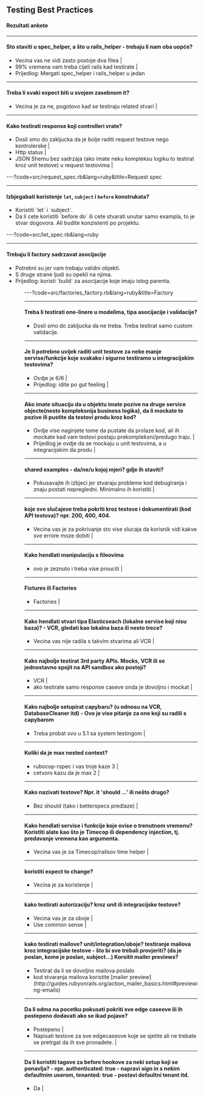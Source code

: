 ## Testing Best Practices

#### Rezultati ankete

---

#### Sto staviti u spec_helper, a što u rails_helper - trebaju li nam oba uopće?

- Vecina vas ne vidi zasto postoje dva filea |
- 99% vremena vam treba cijeli rails kad testirate |
- Prijedlog: Mergati spec_helper i rails_helper u jedan

---

#### Treba li svaki expect biti u svojem zasebnom it?

- Vecina je za ne, pogotovo kad se testiraju related stvari |

---

#### Kako testirati response koji controlleri vrate?

- Dosli smo do zakljucka da je bolje raditi request testove nego kontrolerske |
- Http status |
- JSON Shemu bez sadrzaja (ako imate neku kompleksu logiku to testirat kroz unit testove) u request testovima |

---?code=src/request_spec.rb&lang=ruby&title=Request spec

---

#### Izbjegabati koristenje `let`, `subject` i `before` konstrukata?

<ul>
  <li class="fragment"> Koristiti `let` i `subject`. </li>
  <li class="fragment"> Da li cete koristiti `before do` ili cete stvarati unutar samo exampla, to je stvar dogovora. Ali budite konzistenti po projektu. </li>
</ul>

---?code=src/let_spec.rb&lang=ruby

---

#### Trebaju li factory sadrzavat asocijacije

<ul>
<li class="fragment"> Potrebni su jer vam trebaju validni objekti. </li>
<li class="fragment"> S druge strane ljudi su opekli na njima. </li>
<li class="fragment"> Prijedlog: koristi `build` za asocijacije koje imaju istog parenta. </li>
<ul>

---?code=src/factories_factory.rb&lang=ruby&title=Factory

---

#### Treba li testirati one-linere u modelima, tipa asocijacije i validacije?

- Dosli smo do zakljucka da ne treba. Treba testirat samo custom validacije.

---

#### Je li potrebno uvijek raditi unit testove za neke manje servise/funkcije koje svakako i sigurno testiramo u integracijskim testovima?

- Ovdje je 6/6 |
- Prijedlog: idite po gut feeling |

---

#### Ako imate situaciju da u objektu imate pozive na druge service objecte(nesto kompleksnija business logika), da li mockate te pozive ili pustite da testovi produ kroz kod?

- Ovdje vise naginjete tome da pustate da prolaze kod, ali ih mockate kad vam testovi postaju prekompleksni/predugo traju. |
- Prijedlog je ovdje da se mockaju u unit testovima, a u integracijskim da produ |

---

#### shared examples - da/ne/u kojoj mjeri? gdje ih staviti?

- Pokusavajte ih izbjeci jer stvaraju probleme kod debugiranja i znaju postati nepregledni. Minimalno ih koristiti |

---

#### koje sve slučajeve treba pokriti kroz testove i dokumentirati (kod API testova)? npr. 200, 400, 404.

- Vecina vas je za pokrivanje sto vise slucaja da korisnik vidi kakve sve errore moze dobiti |

---

#### Kako hendlati manipulaciju s fileovima

- ovo je zeznuto i treba vise prouciti |

---

#### Fixtures ili Factories

- Factories |

---

#### Kako hendlati stvari tipa Elasticseach (lokalne servise koji nisu baza)? - VCR, gledati kao lokalna baza ili nesto trece?

- Vecina vas nije radila s takvim stvarima ali VCR |

---

#### Kako najbolje testirat 3rd party APIs. Mocks, VCR ili se jednostavno spojit na API sandbox ako postoji?

- VCR |
- ako testirate samo response caseve onda je dovoljno i mockat |

---

#### Kako najbolje setupirat capybaru? (u odnosu na VCR, DatabaseCleaner itd) - Ovo je vise pitanje za one koji su radili s capybarom

- Treba probat ovo u 5.1 sa system testingom |

---

#### Koliki da je max nested context?

- rubocop-rspec i vas troje kaze 3 |
- cetvoro kazu da je max 2 |

---

#### Kako nazivati testove? Npr. it 'should ...' ili nešto drugo?

- Bez should (tako i betterspecs predlaze) |

---

#### Kako hendlati servise i funkcije koje ovise o trenutnom vremenu? Koristiti alate kao što je Timecop ili dependency injection, tj. predavanje vremena kao argumenta.

- Vecina vas je za Timecop/railsov time helper |

---

#### koristiti expect to change?

- Vecina je za koristenje |

---

#### kako testirati autorizaciju? kroz unit ili integracijske testove?

- Vecina vas je za oboje |
- Use common sense |

---

#### kako testirati mailove? unit/integration/oboje? testiranje mailova kroz integracijske testove - što bi sve trebali provjeriti? (da je poslan, kome je poslan, subject...) Korsitit mailer previews?

<ul>
<li class="fragment">Testirat da li se dovoljno mailova poslalo</li>
<li class="fragment">kod stvaranja mailova koristite [mailer preview](http://guides.rubyonrails.org/action_mailer_basics.html#previewing-emails) </li>
</ul>

---

#### Da li odma na pocetku pokusati pokriti sve edge caseove ili ih postepeno dodavati ako se ikad pojave?

- Postepeno |
- Napisati testove za sve edgecaseove koje se sjetite ali ne trebate se pretrgat da ih sve pronadete. |

---

#### Da li koristiti tagove za before hookove za neki setup koji se ponavlja? - npr. authenticated: true - napravi sign in s nekim defaultnim userom, tenanted: true - postavi defaultni tenant itd.

- Da |
